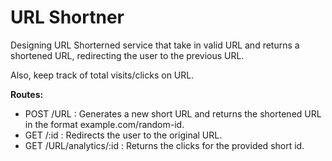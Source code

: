 # URL Shortner
Designing URL Shorterned service that take in valid URL and returns a shortened URL, redirecting the user to the previous URL.

Also, keep track of total visits/clicks on URL.

**Routes:**
- POST /URL : Generates a new short URL and returns the shortened URL in the format example.com/random-id.
- GET /:id : Redirects the user to the original URL.
- GET /URL/analytics/:id : Returns the clicks for the provided short id.